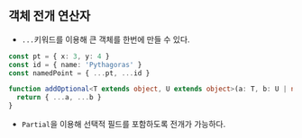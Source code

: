 ## 객체 전개 연산자
- `...`키워드를 이용해 큰 객체를 한번에 만들 수 있다.
```typescript
const pt = { x: 3, y: 4 }
const id = { name: 'Pythagoras' }
const namedPoint = { ...pt, ...id }
```

```typescript
function addOptional<T extends object, U extends object>(a: T, b: U | null): T & Partial<U> {
  return { ...a, ...b }
}
```
- `Partial`을 이용해 선택적 필드를 포함하도록 전개가 가능하다.
